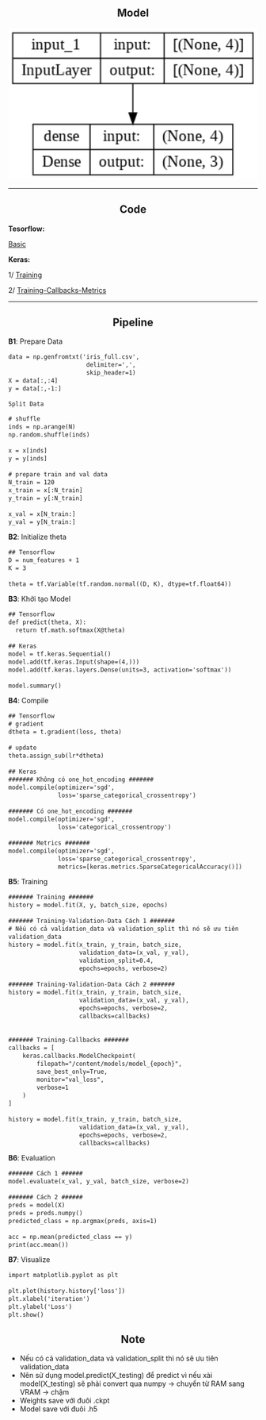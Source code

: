 ## <div align="center">Model</div>
<p align="center">
 <img src="images/my_model.png" width="800">
</p>

---
## <div align="center">Code</div>
**Tesorflow:**

[Basic](https://github.com/dotrannhattuong/Tensorflow_Tutorial/blob/main/Machine_Learning/Softmax/1.TF_Softmax_Tape.ipynb)

**Keras:**

1/ [Training](https://github.com/dotrannhattuong/Tensorflow_Tutorial/blob/main/Machine_Learning/Softmax/2.Softmax_Keras.ipynb)

2/ [Training-Callbacks-Metrics](https://github.com/dotrannhattuong/Tensorflow_Tutorial/blob/main/Machine_Learning/Softmax/3.Softmax_Keras_Training.ipynb)

---
## <div align="center">Pipeline</div>

**B1**: Prepare Data

```
data = np.genfromtxt('iris_full.csv', 
                      delimiter=',', 
                      skip_header=1)
X = data[:,:4]
y = data[:,-1:]
```

`Split Data`
```
# shuffle
inds = np.arange(N)
np.random.shuffle(inds)

x = x[inds]
y = y[inds]

# prepare train and val data
N_train = 120
x_train = x[:N_train]
y_train = y[:N_train]

x_val = x[N_train:]
y_val = y[N_train:]
```

**B2**: Initialize theta
```
## Tensorflow
D = num_features + 1
K = 3

theta = tf.Variable(tf.random.normal((D, K), dtype=tf.float64))
```

**B3**: Khởi tạo Model
```
## Tensorflow
def predict(theta, X):
  return tf.math.softmax(X@theta)

## Keras
model = tf.keras.Sequential()
model.add(tf.keras.Input(shape=(4,)))
model.add(tf.keras.layers.Dense(units=3, activation='softmax'))

model.summary()
```

**B4**: Compile
```
## Tensorflow
# gradient
dtheta = t.gradient(loss, theta)

# update
theta.assign_sub(lr*dtheta)

## Keras
####### Không có one_hot_encoding #######
model.compile(optimizer='sgd',
              loss='sparse_categorical_crossentropy')

####### Có one_hot_encoding #######
model.compile(optimizer='sgd', 
              loss='categorical_crossentropy')

####### Metrics #######
model.compile(optimizer='sgd', 
              loss='sparse_categorical_crossentropy',
              metrics=[keras.metrics.SparseCategoricalAccuracy()])
```

**B5**: Training
```
####### Training #######
history = model.fit(X, y, batch_size, epochs)

####### Training-Validation-Data Cách 1 #######
# Nếu có cả validation_data và validation_split thì nó sẽ ưu tiên validation_data
history = model.fit(x_train, y_train, batch_size,
                    validation_data=(x_val, y_val),
                    validation_split=0.4,
                    epochs=epochs, verbose=2)

####### Training-Validation-Data Cách 2 #######
history = model.fit(x_train, y_train, batch_size,
                    validation_data=(x_val, y_val),
                    epochs=epochs, verbose=2,
                    callbacks=callbacks)

                
####### Training-Callbacks #######
callbacks = [
    keras.callbacks.ModelCheckpoint(
        filepath="/content/models/model_{epoch}",
        save_best_only=True,
        monitor="val_loss",
        verbose=1
    )
]

history = model.fit(x_train, y_train, batch_size,
                    validation_data=(x_val, y_val),
                    epochs=epochs, verbose=2,
                    callbacks=callbacks)
```

**B6**: Evaluation
```
####### Cách 1 ######
model.evaluate(x_val, y_val, batch_size, verbose=2)

####### Cách 2 ######
preds = model(X)
preds = preds.numpy()
predicted_class = np.argmax(preds, axis=1)

acc = np.mean(predicted_class == y)
print(acc.mean())
```

**B7**: Visualize
```
import matplotlib.pyplot as plt

plt.plot(history.history['loss'])
plt.xlabel('iteration')
plt.ylabel('Loss')
plt.show()
```

## <div align="center">Note</div>
- Nếu có cả validation_data và validation_split thì nó sẽ ưu tiên validation_data
- Nên sử dụng model.predict(X_testing) để predict vì nếu xài model(X_testing) sẽ phải convert qua numpy -> chuyển từ RAM sang VRAM -> chậm
- Weights save với đuôi .ckpt
- Model save với đuôi .h5 